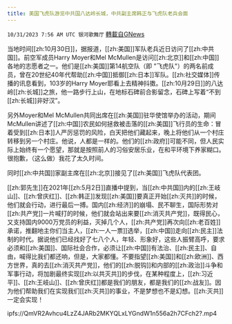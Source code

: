 ```yaml
---
title: 美国飞虎队游览中共国八达岭长城，中共副主席韩正与飞虎队老兵会面
---
```

`10/31/2023 7:56 AM UTC 银河歌舞厅` [轉載自GNews](https://gnews.org/articles/1902711)

当地时间[[zh:10月30日]]，据报道，[[zh:美国]]军队老兵近日访问了[[zh:中共国]]。前空军成员Harry Moyer和Mel McMullen是访问[[zh:北京]]和[[zh:中国]]各地的志愿者之一。他们是[[zh:美国]]第14航空队（即 "飞虎队"）的两名前成员，曾在20世纪40年代帮助[[zh:中国]]抵御[[zh:日本]]军队。[[zh:社交媒体]]传播的讯息看到，103岁的Harry Moyer耶看上去精神抖擞。[[zh:10月29日]]的八达岭[[zh:长城]]之旅，他一路步行上山，在地标石碑前合影留念，石碑上写着“不到[[zh:长城]]非好汉”。

另外Moyer和Mel McMullen共同出席在[[zh:美国]]驻华使馆举办的活动，期间McMullen讲述了[[zh:中国]]农民如何拯救被击落的[[zh:美国]]飞行员的生命：冒着受到[[zh:日本]]人严厉惩罚的风险，白天把他们藏起来，晚上将他们从一个村庄转移到另一个村庄。他说，人都是一样的。他们的[[zh:政府]]可能不同，但人民实际上始终有一个愿望，那就是按照前人的习俗安居乐业，在和平环境下养家糊口。很抱歉，（这么做）我花了太久时间。

同时[[zh:中共国]]家副主席在[[zh:北京]]接见了[[zh:美国]]飞虎队代表团。

[[zh:郭先生]]在2021年[[zh:5月2日]]直播中提到，当[[zh:中共国]]内的[[zh:王岐山]]、[[zh:曾庆红]]、[[zh:韩正]]发现[[zh:美国]]要真正开始[[zh:灭共]]的时候，他们就会行动，进行最后一搏。国内[[zh:经济]]的崩塌、民不聊生，国际形势对[[zh:共产党]]一片喊打的时候，他们就会站出来要[[zh:消灭共产党]]，既得民心，又支持国内9000万党员的利益，灭掉几个人，[[zh:共产党]]再次向[[zh:老百姓]]承诺，推翻地主你们当主人，[[zh:一人一票]]选举，[[zh:中国]]走向[[zh:民主]]法制的时代。据说他们已经找好了七八个人，年轻、形象好，这些人振臂高呼，要求必须和[[zh:美国]]、国际社会合作，必须让[[zh:中国]]有法治、[[zh:民主]]、自由，喊得比我们都还响，但是，大家都懂。不要指望[[zh:美国]]和[[zh:欧洲]]、西方世界，真的去[[zh:消灭共产党]]，他们的[[zh:脱钩]]和内部的[[zh:政治]]斗争和军事行动，将加剧最终实现[[zh:以共灭共]]的步伐，在某种程度上，[[zh:习近平]]、[[zh:王岐山]]、[[zh:曾庆红]]都是我们的朋友，都是我们的[[zh:战友]]。因为他们帮助我们在实现我们[[zh:灭共]]的事业，不是梦想也不是幻想。[[zh:灭共]]一定会实现！

ipfs://QmVR2Avhcu4LzZ4JARb2MKYQLxLYGndW1n556a2h7CFch2?.mp4
